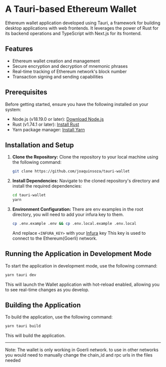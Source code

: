 # A Tauri-based Ethereum Wallet

Ethereum wallet application developed using Tauri, a framework for building desktop applications with web frontends. It leverages the power of Rust for its backend operations and TypeScript with Next.js for its frontend.

## Features

- Ethereum wallet creation and management
- Secure encryption and decryption of mnemonic phrases
- Real-time tracking of Ethereum network's block number
- Transaction signing and sending capabilities

## Prerequisites

Before getting started, ensure you have the following installed on your system:

- Node.js (v18.19.0 or later): [Download Node.js](https://nodejs.org/en/download/)
- Rust (v1.74.1 or later): [Install Rust](https://www.rust-lang.org/tools/install)
- Yarn package manager: [Install Yarn](https://yarnpkg.com/getting-started/install)

## Installation and Setup

1. **Clone the Repository:**
   Clone the repository to your local machine using the following command:

   ```bash
   git clone https://github.com/joaquinsoza/tauri-wallet
   ```

2. **Install Dependencies:**
   Navigate to the cloned repository's directory and install the required dependencies:

   ```bash
   cd tauri-wallet
   yarn
   ```

3. **Environment Configuration:**
   There are env examples in the root directory, you will need to add your infura key to them.

   ```bash
   cp .env.example .env && cp .env.local.example .env.local
   ```

   And replace `<INFURA_KEY>` with your [Infura](https://app.infura.io/) key
   This key is used to connect to the Ethereum(Goerli) network.

## Running the Application in Development Mode

To start the application in development mode, use the following command:

```bash
yarn tauri dev
```

This will launch the Wallet application with hot-reload enabled, allowing you to see real-time changes as you develop.

## Building the Application

To build the application, use the following command:

```bash
yarn tauri build
```

This will build the application.

---

Note: The wallet is only working in Goerli network. to use in other networks you would need to manually change the chain_id and rpc urls in the files needed

